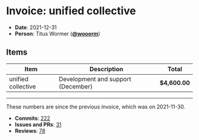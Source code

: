 # Invoice: unified collective

*   **Date**: 2021-12-31
*   **Person**: Titus Wormer ([**@wooorm**](https://github.com/wooorm))

## Items

| Item               | Description                        | Total         |
| ------------------ | ---------------------------------- | ------------- |
| unified collective | Development and support (December) | **$4,600.00** |

***

These numbers are since the previous invoice, which was on 2021-11-30.

*   **Commits**: [222](https://github.com/search?q=author%3Awooorm+committer-date%3A%222021-11-30..2021-12-31%22)
*   **Issues and PRs**: [31](https://github.com/search?q=author%3Awooorm+created%3A%222021-11-30..2021-12-31%22)
*   **Reviews**: [78](https://github.com/search?q=reviewed-by%3Awooorm+created%3A%222021-11-30..2021-12-31%22)
